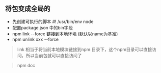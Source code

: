 ## 将包变成全局的
- 先创建可执行的脚本 #! /usr/bin/env node
- 配置package.json 中的bin字段
- npm link --force 链接到本地环境 (默认以name为基准)
- npm unlink xxx --force

> link 相当于将当前本地模块链接到npm 目录下，这个npm目录可以直接访问，所以当前包就可以直接访问了

> npm doc